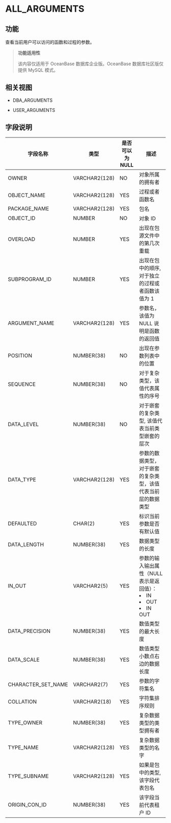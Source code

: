 # ALL_ARGUMENTS

## 功能

查看当前用户可以访问的函数和过程的参数。

> **功能适用性**
>
> 该内容仅适用于 OceanBase 数据库企业版。OceanBase 数据库社区版仅提供 MySQL 模式。

## 相关视图

* DBA_ARGUMENTS

* USER_ARGUMENTS

## 字段说明

|      **字段名称**      |    **类型**     | **是否可以为 NULL** |                                                                                         **描述**                                                                                         |
|--------------------|---------------|----------------|----------------------------------------------------------------------------------------------------------------------------------------------------------------------------------------|
| OWNER              | VARCHAR2(128) | NO             | 对象所属的拥有者                                                                                                                                                                               |
| OBJECT_NAME        | VARCHAR2(128) | YES            | 过程或者函数名                                                                                                                                                                                |
| PACKAGE_NAME       | VARCHAR2(128) | YES            | 包名                                                                                                                                                                                     |
| OBJECT_ID          | NUMBER        | NO             | 对象 ID                                                                                                                                                                                  |
| OVERLOAD           | NUMBER        | YES            | 出现在包源文件中的第几次重载                                                                                                                                                                         |
| SUBPROGRAM_ID      | NUMBER        | YES            | 出现在包中的顺序, 对于独立的过程或者函数该值为 1                                                                                                                                                             |
| ARGUMENT_NAME      | VARCHAR2(128) | YES            | 参数名，该值为 NULL 说明是函数的返回值                                                                                                                                                                 |
| POSITION           | NUMBER(38)    | NO             | 出现在参数列表中的位置                                                                                                                                                                            |
| SEQUENCE           | NUMBER(38)    | NO             | 对于复杂类型，该值代表属性的序号                                                                                                                                                                       |
| DATA_LEVEL         | NUMBER(38)    | NO             | 对于嵌套的复杂类型, 该值代表当前类型嵌套的层次                                                                                                                                                               |
| DATA_TYPE          | VARCHAR2(128) | YES            | 参数的数据类型，对于嵌套的复杂类型，该值代表当前层的数据类型                                                                                                                                                         |
| DEFAULTED          | CHAR(2)       | YES            | 标识当前参数是否有默认值                                                                                                                                                                           |
| DATA_LENGTH        | NUMBER(38)    | YES            | 数据类型的长度                                                                                                                                                                                |
| IN_OUT             | VARCHAR2(5)   | YES            | 参数的输入输出属性（NULL 表示是返回值）： <li> IN   <li> OUT   <li> IN OUT    |
| DATA_PRECISION     | NUMBER(38)    | YES            | 数值类型的最大长度                                                                                                                                                                              |
| DATA_SCALE         | NUMBER(38)    | YES            | 数值类型小数点右边的数据长度                                                                                                                                                                         |
| CHARACTER_SET_NAME | VARCHAR2(7)   | YES            | 参数的字符集名                                                                                                                                                                                |
| COLLATION          | VARCHAR2(18)  | YES            | 字符集排序规则                                                                                                                                                                                |
| TYPE_OWNER         | NUMBER(38)    | YES            | 复杂数据类型的类型拥有者                                                                                                                                                                           |
| TYPE_NAME          | VARCHAR2(128) | YES            | 复杂数据类型的名字                                                                                                                                                                              |
| TYPE_SUBNAME       | VARCHAR2(128) | YES            | 如果是包中的类型, 该字段代表包名                                                                                                                                                                      |
| ORIGIN_CON_ID      | NUMBER(38)    | YES            | 该字段当前代表租户 ID                                                                                                                                                                           |
